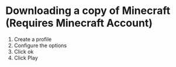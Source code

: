 # Downloading a copy of Minecraft (Requires Minecraft Account)

1. Create a profile
2. Configure the options
3. Click ok
4. Click Play
